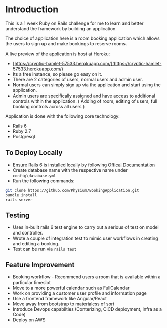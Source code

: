 # Introduction

This is a 1 week Ruby on Rails challenge for me to learn and better understand the framework by building an application. 

The choice of application here is a room booking application which allows the users to sign up and make bookings to reserve rooms.

A live preview of the application is host at Heroku:
* [https://cryptic-hamlet-57533.herokuapp.com/](https://cryptic-hamlet-57533.herokuapp.com/)
* Its a free instance, so please go easy on it.
* There are 2 categories of users, normal users and admin user.
* Normal users can simply sign up via the application and start using the application.
* Admin users are specifically assigned and have access to additional controls within the application. ( Adding of room, editing of users, full booking controls across all users )

Application is done with the following core technology:
* Rails 6
* Ruby 2.7
* Postgresql

## To Deploy Locally
* Ensure Rails 6 is installed locally by following [Offical Documentation](https://guides.rubyonrails.org/getting_started.html#creating-a-new-rails-project-installing-rails)
* Create database name with the respective name under ``config\database.yml``
* Run the following commands:
``` sh
git clone https://github.com/Physium/BookingApplication.git
bundle install
rails server
```
## Testing
* Uses in-built rails 6 test engine to carry out a serious of test on model and controller. 
* Wrote a couple of integration test to mimic user workflows in creating and editing a booking.
* Test can be run via ``rails test``

## Feature Improvement
* Booking workflow - Recommend users a room that is available within a particular timeslot
* Move to a more powerful calendar such as FullCalendar
* Work on providing a customer user profile and information page 
* Use a frontend framework like Angular/React
* Move away from bootstrap to materialcss of sort
* Introduce Devops capabilties (Conterizing, CICD deployment, Infra as a Code)
* Deploy on AWS


